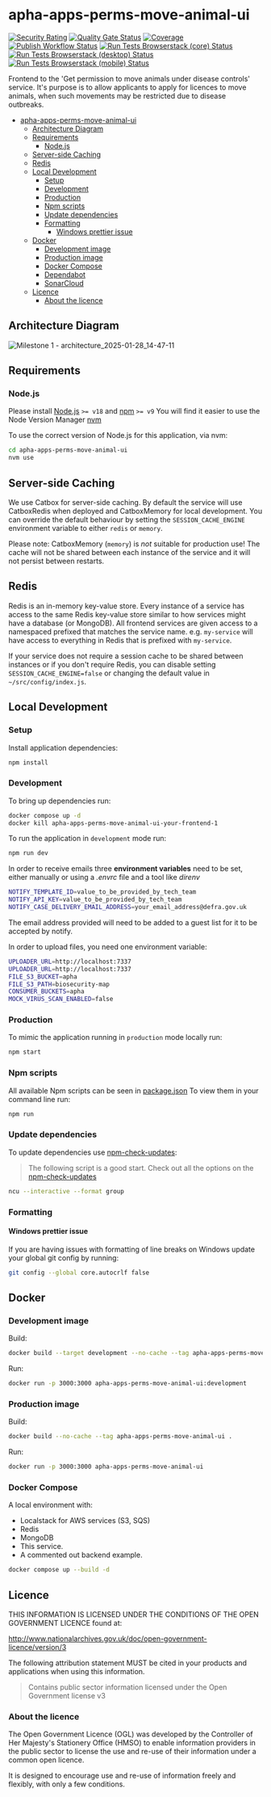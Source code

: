 # apha-apps-perms-move-animal-ui

[![Security Rating](https://sonarcloud.io/api/project_badges/measure?project=DEFRA_apha-apps-perms-move-animal-ui&metric=security_rating)](https://sonarcloud.io/summary/new_code?id=DEFRA_apha-apps-perms-move-animal-ui)
[![Quality Gate Status](https://sonarcloud.io/api/project_badges/measure?project=DEFRA_apha-apps-perms-move-animal-ui&metric=alert_status)](https://sonarcloud.io/summary/new_code?id=DEFRA_apha-apps-perms-move-animal-ui)
[![Coverage](https://sonarcloud.io/api/project_badges/measure?project=DEFRA_apha-apps-perms-move-animal-ui&metric=coverage)](https://sonarcloud.io/summary/new_code?id=DEFRA_apha-apps-perms-move-animal-ui)
[![Publish Workflow Status](https://github.com/DEFRA/apha-apps-perms-move-animal-ui/actions/workflows/publish.yml/badge.svg)](https://github.com/DEFRA/apha-apps-perms-move-animal-ui/actions/workflows/publish.yml)
[![Run Tests Browserstack (core) Status](https://github.com/DEFRA/apha-apps-perms-move-animal-ui/actions/workflows/run-tests-browserstack-core.yaml/badge.svg)](https://github.com/DEFRA/apha-apps-perms-move-animal-ui/actions/workflows/run-tests-browserstack-core.yaml)
[![Run Tests Browserstack (desktop) Status](https://github.com/DEFRA/apha-apps-perms-move-animal-ui/actions/workflows/run-tests-browserstack-desktop.yaml/badge.svg)](https://github.com/DEFRA/apha-apps-perms-move-animal-ui/actions/workflows/run-tests-browserstack-desktop.yaml)
[![Run Tests Browserstack (mobile) Status](https://github.com/DEFRA/apha-apps-perms-move-animal-ui/actions/workflows/run-tests-browserstack-mobile.yaml/badge.svg)](https://github.com/DEFRA/apha-apps-perms-move-animal-ui/actions/workflows/run-tests-browserstack-mobile.yaml)

Frontend to the 'Get permission to move animals under disease controls' service. It's purpose is to allow applicants to apply for licences to move animals, when such movements may be restricted due to disease outbreaks.

- [apha-apps-perms-move-animal-ui](#apha-apps-perms-move-animal-ui)
  - [Architecture Diagram](#architecture-diagram)
  - [Requirements](#requirements)
    - [Node.js](#nodejs)
  - [Server-side Caching](#server-side-caching)
  - [Redis](#redis)
  - [Local Development](#local-development)
    - [Setup](#setup)
    - [Development](#development)
    - [Production](#production)
    - [Npm scripts](#npm-scripts)
    - [Update dependencies](#update-dependencies)
    - [Formatting](#formatting)
      - [Windows prettier issue](#windows-prettier-issue)
  - [Docker](#docker)
    - [Development image](#development-image)
    - [Production image](#production-image)
    - [Docker Compose](#docker-compose)
    - [Dependabot](#dependabot)
    - [SonarCloud](#sonarcloud)
  - [Licence](#licence)
    - [About the licence](#about-the-licence)

## Architecture Diagram

![Milestone 1 - architecture_2025-01-28_14-47-11](https://github.com/user-attachments/assets/ea1c0cb5-fd91-4fd8-82c6-78b5b95aee6b)

## Requirements

### Node.js

Please install [Node.js](http://nodejs.org/) `>= v18` and [npm](https://nodejs.org/) `>= v9` You will find it
easier to use the Node Version Manager [nvm](https://github.com/creationix/nvm)

To use the correct version of Node.js for this application, via nvm:

```bash
cd apha-apps-perms-move-animal-ui
nvm use
```

## Server-side Caching

We use Catbox for server-side caching. By default the service will use CatboxRedis when deployed and CatboxMemory for
local development.
You can override the default behaviour by setting the `SESSION_CACHE_ENGINE` environment variable to either `redis` or
`memory`.

Please note: CatboxMemory (`memory`) is _not_ suitable for production use! The cache will not be shared between each
instance of the service and it will not persist between restarts.

## Redis

Redis is an in-memory key-value store. Every instance of a service has access to the same Redis key-value store similar
to how services might have a database (or MongoDB). All frontend services are given access to a namespaced prefixed that
matches the service name. e.g. `my-service` will have access to everything in Redis that is prefixed with `my-service`.

If your service does not require a session cache to be shared between instances or if you don't require Redis, you can
disable setting `SESSION_CACHE_ENGINE=false` or changing the default value in `~/src/config/index.js`.

## Local Development

### Setup

Install application dependencies:

```bash
npm install
```

### Development

To bring up dependencies run:

```bash
docker compose up -d
docker kill apha-apps-perms-move-animal-ui-your-frontend-1
```

To run the application in `development` mode run:

```bash
npm run dev
```

In order to receive emails three **environment variables** need to be set, either manually or using a _.envrc_ file and a tool like _direnv_

```bash
NOTIFY_TEMPLATE_ID=value_to_be_provided_by_tech_team
NOTIFY_API_KEY=value_to_be_provided_by_tech_team
NOTIFY_CASE_DELIVERY_EMAIL_ADDRESS=your_email_address@defra.gov.uk
```

The email address provided will need to be added to a guest list for it to be accepted by notify.

In order to upload files, you need one environment variable:

```bash
UPLOADER_URL=http://localhost:7337
UPLOADER_URL=http://localhost:7337
FILE_S3_BUCKET=apha
FILE_S3_PATH=biosecurity-map
CONSUMER_BUCKETS=apha
MOCK_VIRUS_SCAN_ENABLED=false
```

### Production

To mimic the application running in `production` mode locally run:

```bash
npm start
```

### Npm scripts

All available Npm scripts can be seen in [package.json](./package.json)
To view them in your command line run:

```bash
npm run
```

### Update dependencies

To update dependencies use [npm-check-updates](https://github.com/raineorshine/npm-check-updates):

> The following script is a good start. Check out all the options on
> the [npm-check-updates](https://github.com/raineorshine/npm-check-updates)

```bash
ncu --interactive --format group
```

### Formatting

#### Windows prettier issue

If you are having issues with formatting of line breaks on Windows update your global git config by running:

```bash
git config --global core.autocrlf false
```

## Docker

### Development image

Build:

```bash
docker build --target development --no-cache --tag apha-apps-perms-move-animal-ui:development .
```

Run:

```bash
docker run -p 3000:3000 apha-apps-perms-move-animal-ui:development
```

### Production image

Build:

```bash
docker build --no-cache --tag apha-apps-perms-move-animal-ui .
```

Run:

```bash
docker run -p 3000:3000 apha-apps-perms-move-animal-ui
```

### Docker Compose

A local environment with:

- Localstack for AWS services (S3, SQS)
- Redis
- MongoDB
- This service.
- A commented out backend example.

```bash
docker compose up --build -d
```

## Licence

THIS INFORMATION IS LICENSED UNDER THE CONDITIONS OF THE OPEN GOVERNMENT LICENCE found at:

<http://www.nationalarchives.gov.uk/doc/open-government-licence/version/3>

The following attribution statement MUST be cited in your products and applications when using this information.

> Contains public sector information licensed under the Open Government license v3

### About the licence

The Open Government Licence (OGL) was developed by the Controller of Her Majesty's Stationery Office (HMSO) to enable
information providers in the public sector to license the use and re-use of their information under a common open
licence.

It is designed to encourage use and re-use of information freely and flexibly, with only a few conditions.
